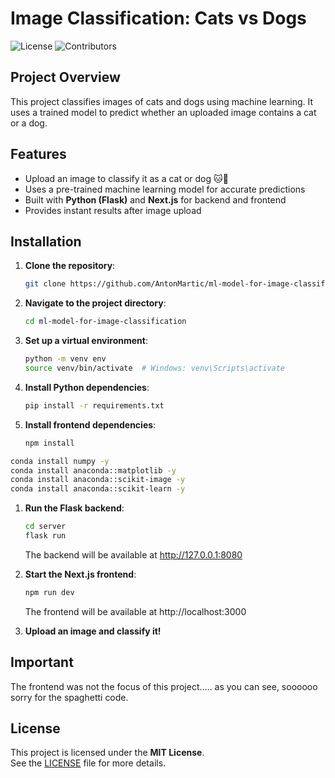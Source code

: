 # Image Classification: Cats vs Dogs

![License](https://img.shields.io/badge/license-MIT-blue)
![Contributors](https://img.shields.io/badge/contributors-3-orange)

## Project Overview

This project classifies images of cats and dogs using machine learning. It uses a trained model to predict whether an uploaded image contains a cat or a dog.

## Features

- Upload an image to classify it as a cat or dog 🐱🐶
- Uses a pre-trained machine learning model for accurate predictions
- Built with **Python (Flask)** and **Next.js** for backend and frontend
- Provides instant results after image upload

## Installation

1. **Clone the repository**:

   ```bash
   git clone https://github.com/AntonMartic/ml-model-for-image-classification.git
   ```

2. **Navigate to the project directory**:

   ```bash
   cd ml-model-for-image-classification
   ```

3. **Set up a virtual environment**:

   ```bash
   python -m venv env
   source venv/bin/activate  # Windows: venv\Scripts\activate
   ```

4. **Install Python dependencies**:

   ```bash
   pip install -r requirements.txt
   ```

5. **Install frontend dependencies**:
   ```bash
   npm install
   ```

```bash
conda install numpy -y
conda install anaconda::matplotlib -y
conda install anaconda::scikit-image -y
conda install anaconda::scikit-learn -y
```

1. **Run the Flask backend**:

   ```bash
   cd server
   flask run
   ```

   The backend will be available at http://127.0.0.1:8080

2. **Start the Next.js frontend**:

   ```bash
   npm run dev
   ```

   The frontend will be available at http://localhost:3000

3. **Upload an image and classify it!**

## Important

The frontend was not the focus of this project..... as you can see, soooooo sorry for the spaghetti code.

## License

This project is licensed under the **MIT License**.  
See the [LICENSE](LICENSE) file for more details.
